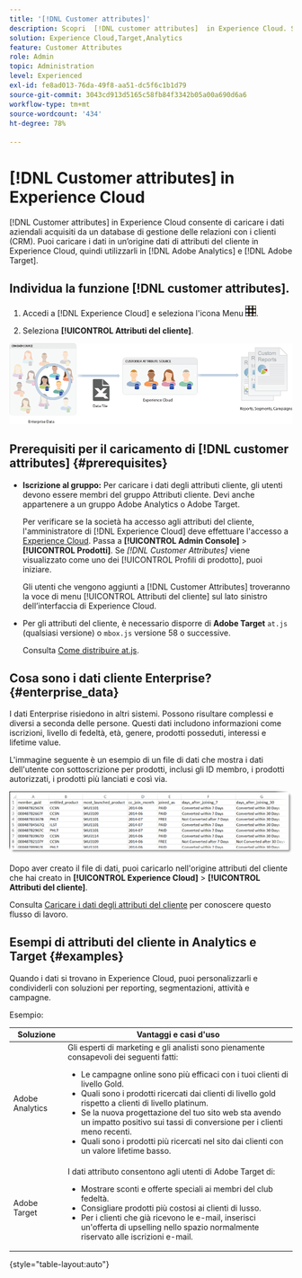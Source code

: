 ```yaml
---
title: '[!DNL Customer attributes]'
description: Scopri  [!DNL customer attributes]  in Experience Cloud. Scopri come caricare i dati degli attributi del cliente da utilizzare in Adobe Analytics e Adobe Target.
solution: Experience Cloud,Target,Analytics
feature: Customer Attributes
role: Admin
topic: Administration
level: Experienced
exl-id: fe8ad013-76da-49f8-aa51-dc5f6c1b1d79
source-git-commit: 3043cd913d5165c58fb84f3342b05a00a690d6a6
workflow-type: tm+mt
source-wordcount: '434'
ht-degree: 78%

---
```


# [!DNL Customer attributes] in Experience Cloud

[!DNL Customer attributes] in Experience Cloud consente di caricare i dati aziendali acquisiti da un database di gestione delle relazioni con i clienti (CRM). Puoi caricare i dati in un’origine dati di attributi del cliente in Experience Cloud, quindi utilizzarli in [!DNL Adobe Analytics] e [!DNL Adobe Target].

## Individua la funzione [!DNL customer attributes].

1. Accedi a [!DNL Experience Cloud] e seleziona l&#39;icona Menu ![menu](assets/menu-icon.png).

1. Seleziona **[!UICONTROL Attributi del cliente]**.

![Panoramica degli attributi del cliente](assets/custom_reports.png)

## Prerequisiti per il caricamento di [!DNL customer attributes] {#prerequisites}

* **Iscrizione al gruppo:** Per caricare i dati degli attributi cliente, gli utenti devono essere membri del gruppo Attributi cliente. Devi anche appartenere a un gruppo Adobe Analytics o Adobe Target.

  Per verificare se la società ha accesso agli attributi del cliente, l&#39;amministratore di [!DNL Experience Cloud] deve effettuare l&#39;accesso a [Experience Cloud](https://experience.adobe.com). Passa a **[!UICONTROL Admin Console]** > **[!UICONTROL Prodotti]**. Se *[!DNL Customer Attributes]* viene visualizzato come uno dei [!UICONTROL Profili di prodotto], puoi iniziare.

  Gli utenti che vengono aggiunti a [!DNL Customer Attributes] troveranno la voce di menu [!UICONTROL Attributi del cliente] sul lato sinistro dell’interfaccia di Experience Cloud.

* Per gli attributi del cliente, è necessario disporre di **Adobe Target** `at.js` (qualsiasi versione) o `mbox.js` versione 58 o successive.

  Consulta [Come distribuire at.js](https://experienceleague.adobe.com/docs/target-dev/developer/client-side/overview.html?lang=it).

## Cosa sono i dati cliente Enterprise? {#enterprise_data}

I dati Enterprise risiedono in altri sistemi. Possono risultare complessi e diversi a seconda delle persone. Questi dati includono informazioni come iscrizioni, livello di fedeltà, età, genere, prodotti posseduti, interessi e lifetime value.

L&#39;immagine seguente è un esempio di un file di dati che mostra i dati dell&#39;utente con sottoscrizione per prodotti, inclusi gli ID membro, i prodotti autorizzati, i prodotti più lanciati e così via.

![Cosa sono i dati cliente Enterprise?](assets/01_crs_usecase.png)

Dopo aver creato il file di dati, puoi caricarlo nell&#39;origine attributi del cliente che hai creato in **[!UICONTROL Experience Cloud]** > **[!UICONTROL Attributi del cliente]**.

Consulta [Caricare i dati degli attributi del cliente](t-crs-usecase.md) per conoscere questo flusso di lavoro.

## Esempi di attributi del cliente in Analytics e Target {#examples}

Quando i dati si trovano in Experience Cloud, puoi personalizzarli e condividerli con soluzioni per reporting, segmentazioni, attività e campagne.

Esempio:

| Soluzione | Vantaggi e casi d&#39;uso |
|--- |--- |
| Adobe Analytics | Gli esperti di marketing e gli analisti sono pienamente consapevoli dei seguenti fatti:<ul><li>Le campagne online sono più efficaci con i tuoi clienti di livello Gold.</li><li>Quali sono i prodotti ricercati dai clienti di livello gold rispetto a clienti di livello platinum.</li><li>Se la nuova progettazione del tuo sito web sta avendo un impatto positivo sui tassi di conversione per i clienti meno recenti.</li><li>Quali sono i prodotti più ricercati nel sito dai clienti con un valore lifetime basso.</li></ul> |
| Adobe Target | I dati attributo consentono agli utenti di Adobe Target di:<ul><li>Mostrare sconti e offerte speciali ai membri del club fedeltà.</li><li>Consigliare prodotti più costosi ai clienti di lusso.</li><li>Per i clienti che già ricevono le e-mail, inserisci un&#39;offerta di upselling nello spazio normalmente riservato alle iscrizioni e-mail.</li></ul> |

{style="table-layout:auto"}
